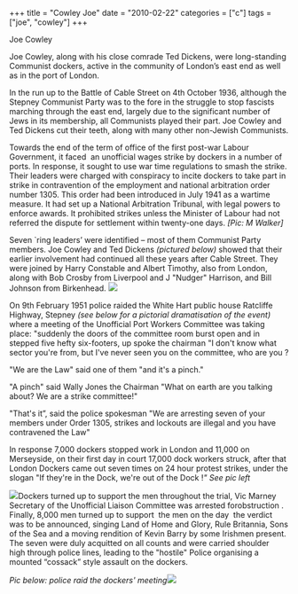 +++
title = "Cowley Joe"
date = "2010-02-22"
categories = ["c"]
tags = ["joe", "cowley"]
+++

Joe Cowley

Joe Cowley, along with his close comrade Ted Dickens, were long-standing Communist dockers, active in the community of London’s east end as well as in the port of London.

In the run up to the Battle of Cable Street on 4th October 1936, although the Stepney Communist Party was to the fore in the struggle to stop fascists marching through the east end, largely due to the significant number of Jews in its membership, all Communists played their part. Joe Cowley and Ted Dickens cut their teeth, along with many other non-Jewish Communists.

Towards the end of the term of office of the first post-war Labour Government, it faced  an unofficial wages strike by dockers in a number of ports. In response, it sought to use war time regulations to smash the strike. Their leaders were charged with conspiracy to incite dockers to take part in strike in contravention of the employment and national arbitration order number 1305. This order had been introduced in July 1941 as a wartime measure. It had set up a National Arbitration Tribunal, with legal powers to enforce awards. It prohibited strikes unless the Minister of Labour had not referred the dispute for settlement within twenty-one days. _\[Pic: M Walker\]_

Seven \`ring leaders’ were identified – most of them Communist Party members. Joe Cowley and Ted Dickens _(pictured below)_ showed that their earlier involvement had continued all these years after Cable Street. They were joined by Harry Constable and Albert Timothy, also from London, along with Bob Crosby from Liverpool and J "Nudger" Harrison, and Bill Johnson from Birkenhead. ![](http://79.170.40.183/grahamstevenson.me.uk/images/stories/cowley%20actually%20dickens%20ted%201951.jpg) 

On 9th February 1951 police raided the White Hart public house Ratcliffe Highway, Stepney _(see below for a pictorial dramatisation of the event)_ where a meeting of the Unofficial Port Workers Committee was taking place: "suddenly the doors of the committee room burst open and in stepped five hefty six-footers, up spoke the chairman "I don't know what sector you're from, but I've never seen you on the committee, who are you ?

"We are the Law" said one of them "and it's a pinch."

"A pinch" said Wally Jones the Chairman "What on earth are you talking about? We are a strike committee!"

"That's it”, said the police spokesman "We are arresting seven of your members under Order 1305, strikes and lockouts are illegal and you have contravened the Law"

In response 7,000 dockers stopped work in London and 11,000 on Merseyside, on their first day in court 17,000 dock workers struck, after that London Dockers came out seven times on 24 hour protest strikes, under the slogan "If they're in the Dock, we're out of the Dock !_" See pic left_

![](http://79.170.40.183/grahamstevenson.me.uk/images/stories/cowley%20docks-1951(1).jpg)Dockers turned up to support the men throughout the trial, Vic Marney Secretary of the Unofficial Liaison Committee was arrested forobstruction . Finally, 8,000 men turned up to support  the men on the day  the verdict was to be announced, singing Land of Home and Glory, Rule Britannia, Sons of the Sea and a moving rendition of Kevin Barry by some Irishmen present. The seven were duly acquitted on all counts and were carried shoulder high through police lines, leading to the "hostile" Police organising a mounted “cossack” style assault on the dockers.

_Pic below: police raid the dockers' meeting![](http://79.170.40.183/grahamstevenson.me.uk/images/stories/cowley%20dockers-london-Feb1951-cp-dickens-cowley-constable-timothy-harrison-crosby-johnson(1).jpg)_
